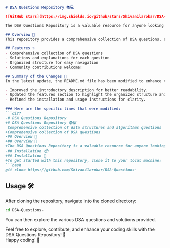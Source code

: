 ```markdown
# DSA Questions Repository 📚💻

![GitHub stars](https://img.shields.io/github/stars/Shivanilarokar/DSA-Questions-?style=social) ![GitHub forks](https://img.shields.io/github/forks/Shivanilarokar/DSA-Questions-?style=social) ![GitHub issues](https://img.shields.io/github/issues/Shivanilarokar/DSA-Questions-)

The DSA Questions Repository is a valuable resource for anyone looking to improve their understanding of data structures and algorithms through practical questions and solutions.

## Overview 🌟
This repository provides a comprehensive collection of DSA questions, along with solutions and explanations for each question. It aims to enhance your coding skills and prepare you for technical interviews.

## Features ✨
- Comprehensive collection of DSA questions
- Solutions and explanations for each question
- Organized structure for easy navigation
- Community contributions welcome!

## Summary of the Changes 📝
In the latest update, the README.md file has been modified to enhance clarity and structure. Here are the specific changes made:

- Improved the introductory description for better readability.
- Updated the features section to highlight the organized structure and community contributions.
- Refined the installation and usage instructions for clarity.

### Here are the specific lines that were modified:
```diff
-# DSA Questions Repository
+# DSA Questions Repository 📚💻
 Comprehensive collection of data structures and algorithms questions
+Comprehensive collection of DSA questions
-## Overview 🌟
+## Overview 🌟
+The DSA Questions Repository is a valuable resource for anyone looking to improve their understanding of data structures and algorithms through practical questions and solutions.
-## Installation 📦
+## Installation 🔧
+To get started with this repository, clone it to your local machine:
```bash
git clone https://github.com/Shivanilarokar/DSA-Questions-
```

## Usage 🛠️
After cloning the repository, navigate into the cloned directory:

```bash
cd DSA-Questions-
```

You can then explore the various DSA questions and solutions provided.

Feel free to explore, contribute, and enhance your coding skills with the DSA Questions Repository! 🚀  
Happy coding! 🎉
```